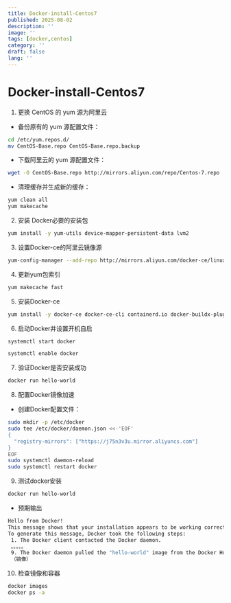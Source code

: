```yaml
---
title: Docker-install-Centos7
published: 2025-08-02
description: ''
image: ''
tags: [docker,centos]
category: ''
draft: false 
lang: ''
---
```

# Docker-install-Centos7
1. 更换 CentOS 的 yum 源为阿里云
- 备份原有的 yum 源配置文件：
```bash
cd /etc/yum.repos.d/
mv CentOS-Base.repo CentOS-Base.repo.backup
```
- 下载阿里云的 yum 源配置文件：
```bash
wget -O CentOS-Base.repo http://mirrors.aliyun.com/repo/Centos-7.repo
```
- 清理缓存并生成新的缓存：
```bash
yum clean all
yum makecache
```
2. 安装 Docker必要的安装包
```bash
yum install -y yum-utils device-mapper-persistent-data lvm2
```
3. 设置Docker-ce的阿里云镜像源
```bash
yum-config-manager --add-repo http://mirrors.aliyun.com/docker-ce/linux/centos/docker-ce.repo
```
4. 更新yum包索引
```bash
yum makecache fast
```
5. 安装Docker-ce
```bash
yum install -y docker-ce docker-ce-cli containerd.io docker-buildx-plugin docker-compose-plugin
```
6. 启动Docker并设置开机自启
```bash
systemctl start docker

systemctl enable docker
```
7. 验证Docker是否安装成功
```bash
docker run hello-world
```
8. 配置Docker镜像加速
- 创建Docker配置文件：
```bash
sudo mkdir -p /etc/docker
sudo tee /etc/docker/daemon.json <<-'EOF'
{
  "registry-mirrors": ["https://j75n3v3u.mirror.aliyuncs.com"]
}
EOF
sudo systemctl daemon-reload
sudo systemctl restart docker
```
9. 测试docker安装
```bash
docker run hello-world
```
- 预期输出
```bash
Hello from Docker!
This message shows that your installation appears to be working correctly.
To generate this message, Docker took the following steps:
 1. The Docker client contacted the Docker daemon.
 。。。。。
 9. The Docker daemon pulled the "hello-world" image from the Docker Hub.
 （镜像）
 ```
10. 检查镜像和容器
```bash
docker images
docker ps -a
```



